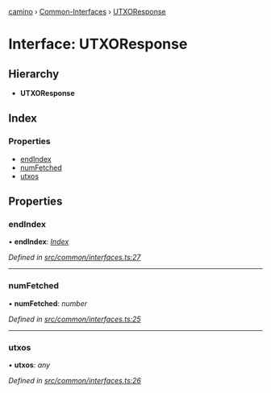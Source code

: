 [camino](../README.md) › [Common-Interfaces](../modules/common_interfaces.md) › [UTXOResponse](common_interfaces.utxoresponse.md)

# Interface: UTXOResponse

## Hierarchy

* **UTXOResponse**

## Index

### Properties

* [endIndex](common_interfaces.utxoresponse.md#endindex)
* [numFetched](common_interfaces.utxoresponse.md#numfetched)
* [utxos](common_interfaces.utxoresponse.md#utxos)

## Properties

###  endIndex

• **endIndex**: *[Index](common_interfaces.index.md)*

*Defined in [src/common/interfaces.ts:27](https://github.com/chain4travel/caminojs/blob/ca67b81/src/common/interfaces.ts#L27)*

___

###  numFetched

• **numFetched**: *number*

*Defined in [src/common/interfaces.ts:25](https://github.com/chain4travel/caminojs/blob/ca67b81/src/common/interfaces.ts#L25)*

___

###  utxos

• **utxos**: *any*

*Defined in [src/common/interfaces.ts:26](https://github.com/chain4travel/caminojs/blob/ca67b81/src/common/interfaces.ts#L26)*
